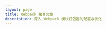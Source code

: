 ```yaml
---
layout: page
title: Webpack 相关文章
description: 深入 Webpack 模块打包器的配置与优化
---
```


<script setup>
import { data as posts } from '../.vitepress/posts.data'
import { computed } from 'vue'

const webpackPosts = computed(() => {
  return posts.filter(post => 
    post.frontmatter.tags?.includes('Webpack') || 
    post.frontmatter.category === 'Webpack' ||
    post.title.toLowerCase().includes('webpack')
  ).sort((a, b) => new Date(b.frontmatter.date) - new Date(a.frontmatter.date))
})

const formatDate = (date) => {
  return new Date(date).toLocaleDateString('zh-CN', {
    year: 'numeric',
    month: 'long',
    day: 'numeric'
  })
}
</script>

<template>
  <div class="tech-posts-container">
    <div class="page-header">
      <div class="tech-icon">📦</div>
      <h1 class="page-title">Webpack 文章</h1>
      <p class="page-description">深入 Webpack 模块打包器的配置、优化和最佳实践</p>
      <div class="posts-count">
        共 {{ webpackPosts.length }} 篇文章
      </div>
    </div>
    
    <div v-if="webpackPosts.length > 0" class="posts-grid">
      <article v-for="post in webpackPosts" :key="post.url" class="post-card">
        <div class="post-header">
          <h2 class="post-title">
            <a :href="post.url">{{ post.title }}</a>
          </h2>
          <div class="post-date">
            📅 {{ formatDate(post.frontmatter.date) }}
          </div>
        </div>
        
        <p class="post-excerpt" v-if="post.excerpt">{{ post.excerpt }}</p>
        
        <div class="post-footer">
          <div class="post-category" v-if="post.frontmatter.category">
            {{ post.frontmatter.category }}
          </div>
          <div class="post-tags" v-if="post.frontmatter.tags">
            <span v-for="tag in post.frontmatter.tags" :key="tag" class="tag">
              {{ tag }}
            </span>
          </div>
        </div>
      </article>
    </div>
    
    <div v-else class="empty-state">
      <div class="empty-icon">📝</div>
      <div class="empty-text">暂无 Webpack 相关文章</div>
      <div class="empty-hint">敬请期待更多精彩内容</div>
      <a href="/posts/" class="back-button">查看所有文章</a>
    </div>
  </div>
</template>

<style scoped>
.tech-posts-container {
  max-width: 1200px;
  margin: 0 auto;
  padding: 2rem;
}

.page-header {
  text-align: center;
  margin-bottom: 3rem;
}

.tech-icon {
  font-size: 4rem;
  margin-bottom: 1rem;
}

.page-title {
  font-size: 2.5rem;
  font-weight: 700;
  color: var(--vp-c-text-1);
  margin-bottom: 1rem;
  background: linear-gradient(135deg, #8dd6f9, #2b77e6);
  -webkit-background-clip: text;
  -webkit-text-fill-color: transparent;
  background-clip: text;
}

.page-description {
  color: var(--vp-c-text-2);
  font-size: 1.125rem;
  margin-bottom: 2rem;
}

.posts-count {
  background: var(--vp-c-bg-alt);
  padding: 1rem 2rem;
  border-radius: 1rem;
  border: 1px solid var(--vp-c-divider-light);
  display: inline-block;
  color: var(--vp-c-text-2);
}

.posts-grid {
  display: grid;
  grid-template-columns: repeat(auto-fill, minmax(350px, 1fr));
  gap: 2rem;
}

.post-card {
  background: var(--vp-c-bg);
  border-radius: 1rem;
  padding: 2rem;
  border: 1px solid var(--vp-c-divider-light);
  transition: all 0.3s ease;
  height: 100%;
  display: flex;
  flex-direction: column;
  box-shadow: 0 4px 6px -1px rgba(0, 0, 0, 0.1);
}

.post-card:hover {
  transform: translateY(-8px);
  box-shadow: 0 20px 25px -5px rgba(0, 0, 0, 0.1);
  border-color: #8dd6f9;
}

.post-header {
  margin-bottom: 1rem;
}

.post-title {
  font-size: 1.375rem;
  font-weight: 600;
  color: var(--vp-c-text-1);
  margin-bottom: 0.75rem;
  line-height: 1.4;
}

.post-title a {
  color: inherit;
  text-decoration: none;
  transition: color 0.3s ease;
}

.post-title a:hover {
  color: #8dd6f9;
}

.post-date {
  color: var(--vp-c-text-2);
  font-size: 0.875rem;
}

.post-excerpt {
  color: var(--vp-c-text-2);
  line-height: 1.6;
  margin-bottom: 1.5rem;
  flex-grow: 1;
}

.post-footer {
  display: flex;
  justify-content: space-between;
  align-items: center;
  margin-top: auto;
  gap: 1rem;
}

.post-category {
  background: linear-gradient(135deg, #8dd6f9, #2b77e6);
  color: white;
  padding: 0.375rem 1rem;
  border-radius: 1rem;
  font-size: 0.75rem;
  font-weight: 500;
}

.post-tags {
  display: flex;
  gap: 0.5rem;
  flex-wrap: wrap;
}

.tag {
  background: var(--vp-c-bg-alt);
  color: var(--vp-c-text-2);
  padding: 0.25rem 0.75rem;
  border-radius: 0.5rem;
  font-size: 0.75rem;
  border: 1px solid var(--vp-c-divider);
  transition: all 0.3s ease;
}

.tag:hover {
  background: #8dd6f9;
  color: white;
  border-color: #8dd6f9;
}

.empty-state {
  text-align: center;
  padding: 4rem 2rem;
  color: var(--vp-c-text-2);
}

.empty-icon {
  font-size: 4rem;
  margin-bottom: 1rem;
}

.empty-text {
  font-size: 1.25rem;
  margin-bottom: 1rem;
}

.empty-hint {
  font-size: 1rem;
  color: var(--vp-c-text-3);
  margin-bottom: 2rem;
}

.back-button {
  background: #8dd6f9;
  color: white;
  padding: 0.75rem 2rem;
  border-radius: 0.75rem;
  text-decoration: none;
  font-weight: 500;
  transition: all 0.3s ease;
  display: inline-block;
}

.back-button:hover {
  background: #2b77e6;
  transform: translateY(-2px);
}

@media (max-width: 768px) {
  .tech-posts-container {
    padding: 1rem;
  }
  
  .page-title {
    font-size: 2rem;
  }
  
  .posts-grid {
    grid-template-columns: 1fr;
  }
  
  .post-card {
    padding: 1.5rem;
  }
  
  .post-footer {
    flex-direction: column;
    align-items: flex-start;
    gap: 1rem;
  }
}
</style>
